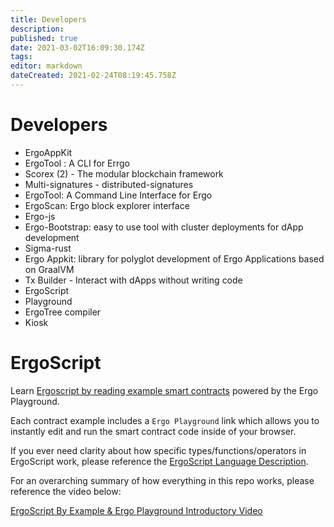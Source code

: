```yaml
---
title: Developers
description: 
published: true
date: 2021-03-02T16:09:30.174Z
tags: 
editor: markdown
dateCreated: 2021-02-24T08:19:45.758Z
---
```


# Developers

- ErgoAppKit
- ErgoTool : A CLI for Errgo
- Scorex (2) - The modular blockchain framework
- Multi-signatures - distributed-signatures
- ErgoTool: A Command Line Interface for Ergo
- ErgoScan: Ergo block explorer interface
- Ergo-js
- Ergo-Bootstrap: easy to use tool with cluster deployments for dApp development
- Sigma-rust
- Ergo Appkit: library for polyglot development of Ergo Applications based on GraalVM
- Tx Builder - Interact with dApps without writing code
- ErgoScript 
- Playground 
- ErgoTree compiler 
- Kiosk

# ErgoScript
Learn [Ergoscript by reading example smart contracts](https://github.com/ergoplatform/ergoscript-by-example) powered by the Ergo Playground.

Each contract example includes a `Ergo Playground` link which allows you to instantly edit and run the smart contract code inside of your browser.

If you ever need clarity about how specific types/functions/operators in ErgoScript work, please reference the [ErgoScript Language Description](https://github.com/ScorexFoundation/sigmastate-interpreter/blob/develop/docs/LangSpec.md).

For an overarching summary of how everything in this repo works, please reference the video below:

[ErgoScript By Example & Ergo Playground Introductory Video](https://www.youtube.com/watch?v=8l2v1asHgyA)




